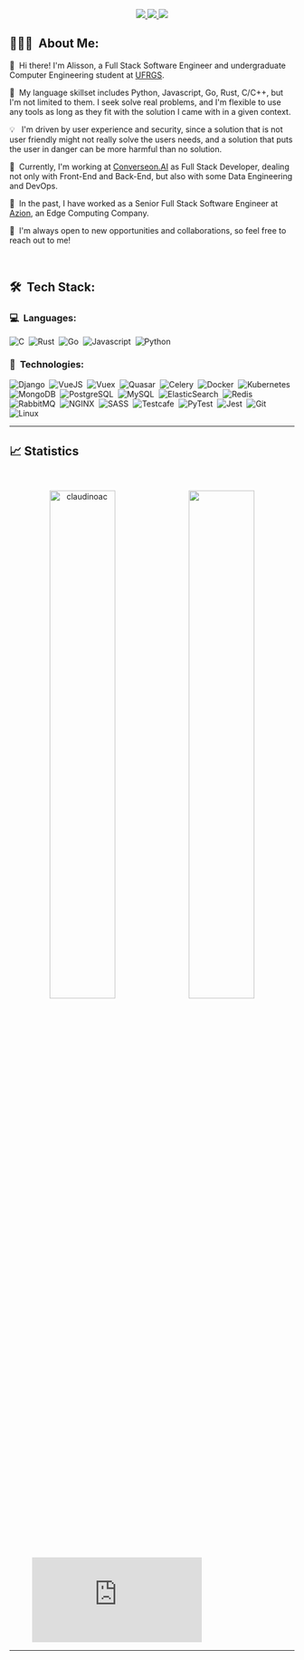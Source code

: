 <p align="center">
	<a href="https://www.linkedin.com/in/claudinoac/">
		<img src="https://img.shields.io/badge/LinkedIn-0077B5?style=for-the-badge&logo=linkedin&logoColor=white" />
	</a>
  <a href="https://gitlab.com/claudino.ac/">
		<img src="https://img.shields.io/badge/GitLab-330F63?style=for-the-badge&logo=gitlab&logoColor=white" />
	</a>
	<a href="mailto:acjesus@inf.ufrgs.br">
		<img src="https://img.shields.io/badge/Email-000000?style=for-the-badge&logo=thunderbird&logoColor=white" />
	</a>
</p>

## 👨🏻‍💻 &nbsp;About Me:

<p>👋 &nbsp;Hi there! I'm Alisson, a Full Stack Software Engineer and undergraduate Computer Engineering student at <a href="https://ufrgs.br">UFRGS</a>.</p>
<p>🚀 &nbsp;My language skillset includes Python, Javascript, Go, Rust, C/C++, but I'm not limited to them. I seek solve real problems, and I'm flexible to use any tools as long as they fit with the solution I came with in a given context.</p>
<p>💡  &nbsp; I'm driven by user experience and security, since a solution that is not user friendly might not really solve the users needs, and a solution that puts the user in danger can be more harmful than no solution. </p>
<p>🌱 &nbsp;Currently, I'm working at <a href="https://converseon.ai">Converseon.AI</a> as Full Stack Developer, dealing not only with Front-End and Back-End, but also with some Data Engineering and DevOps.</p>
<p>💼 &nbsp;In the past, I have worked as a Senior Full Stack Software Engineer at <a href="https://azion.com">Azion</a>, an Edge Computing Company.</p>
<p>🤝 &nbsp;I'm always open to new opportunities and collaborations, so feel free to reach out to me!</p>

<br />

## 🛠 &nbsp;Tech Stack:

### 💻 &nbsp;Languages:

![C](https://img.shields.io/badge/-C++-05122A?style=flat&logo=C%2B%2B&logoColor=00599C)&nbsp;
![Rust](https://img.shields.io/badge/-Rust-05122A?style=flat&logo=rust)&nbsp;
![Go](https://img.shields.io/badge/-Go-05122A?style=flat&logo=go)&nbsp;
![Javascript](https://img.shields.io/badge/-Javascript-05122A?style=flat&logo=javascript)&nbsp;
![Python](https://img.shields.io/badge/-Python-05122A?style=flat&logo=python)&nbsp;

### 🚀 &nbsp;Technologies:

![Django](https://img.shields.io/badge/-Django-05122A?style=flat&logo=django)&nbsp;
![VueJS](https://img.shields.io/badge/-VueJS-05122A?style=flat&logo=vue.js)&nbsp;
![Vuex](https://img.shields.io/badge/-Vuex-05122A?style=flat&logo=vuex)&nbsp;
![Quasar](https://img.shields.io/badge/-Quasar-05122A?style=flat&logo=quasar)&nbsp;
![Celery](https://img.shields.io/badge/-Celery-05122A?style=flat&logo=celery)&nbsp;
![Docker](https://img.shields.io/badge/-Docker-05122A?style=flat&logo=docker)&nbsp;
![Kubernetes](https://img.shields.io/badge/-Kubernetes-05122A?style=flat&logo=kubernetes)&nbsp;
![MongoDB](https://img.shields.io/badge/-MongoDB-05122A?style=flat&logo=mongodb)&nbsp;
![PostgreSQL](https://img.shields.io/badge/-PostgreSQL-05122A?style=flat&logo=postgresql)&nbsp;
![MySQL](https://img.shields.io/badge/-MySQL-05122A?style=flat&logo=mysql)&nbsp;
![ElasticSearch](https://img.shields.io/badge/-ElasticSearch-05122A?style=flat&logo=elasticsearch)&nbsp;
![Redis](https://img.shields.io/badge/-Redis-05122A?style=flat&logo=redis)&nbsp;
![RabbitMQ](https://img.shields.io/badge/-RabbitMQ-05122A?style=flat&logo=rabbitmq)&nbsp;
![NGINX](https://img.shields.io/badge/-NGINX-05122A?style=flat&logo=nginx)&nbsp;
![SASS](https://img.shields.io/badge/-SASS-05122A?style=flat&logo=sass)&nbsp;
![Testcafe](https://img.shields.io/badge/-TestCafe-05122A?style=flat&logo=testcafe)&nbsp;
![PyTest](https://img.shields.io/badge/-PyTest-05122A?style=flat&logo=pytest)&nbsp;
![Jest](https://img.shields.io/badge/-Jest-05122A?style=flat&logo=jest)&nbsp;
![Git](https://img.shields.io/badge/-Git-05122A?style=flat&logo=git)&nbsp;
![Linux](https://img.shields.io/badge/-Linux-05122A?style=flat&logo=linux)&nbsp;

<hr />

## 📈 Statistics

<br/>
<p align="center">
  <img width="48%" src="https://github-readme-stats-eosin-xi.vercel.app/api?username=claudinoac&count_private=true&theme=dark&show_icons=true" alt="claudinoac" />
  <img width="48%" src="https://streak-stats.demolab.com/?user=claudinoac&theme=dark&show_icons=true&hide_border=true" />
</p>
<figure><embed src="https://wakatime.com/share/@claudinoac/2b84f832-c38d-46b7-bf7c-7f22759543a4.svg"></embed></figure><hr />
